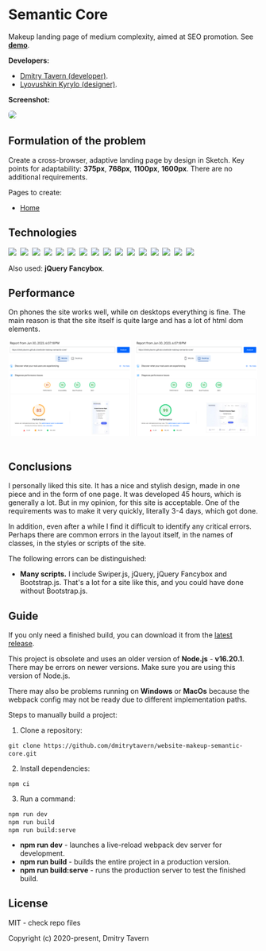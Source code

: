 # **Semantic Core**

Makeup landing page of medium complexity, aimed at SEO promotion. See [**demo**](https://dmitrytavern.github.io/website-makeup-semantic-core/).

**Developers:**

- [Dmitry Tavern (developer)](https://github.com/dmitrytavern).
- [Lyovushkin Kyrylo (designer)](https://www.instagram.com/k.lyovushkin/).

**Screenshot:**

<img src="https://github.com/dmitrytavern/website-makeup-semantic-core/releases/latest/download/screenshot.png" style="border-radius: 6px" />

## Formulation of the problem

Create a cross-browser, adaptive landing page by design in Sketch. Key points for adaptability: **375px**, **768px**, **1100px**, **1600px**. There are no additional requirements.

Pages to create:

- [Home](https://dmitrytavern.github.io/website-makeup-semantic-core/)

## Technologies

<img src="https://img.shields.io/badge/-Webpack-262626?style=flat&logo=webpack&logoColor=3074D7" />&nbsp;
<img src="https://img.shields.io/badge/-HTML5-262626?style=flat&logo=html5&logoColor=E34F26" />&nbsp;
<img src="https://img.shields.io/badge/-CSS3-262626?style=flat&logo=css3&logoColor=1572B6" />&nbsp;
<img src="https://img.shields.io/badge/-PUG-262626?style=flat&logo=pug&logoColor=E34F26" />&nbsp;
<img src="https://img.shields.io/badge/-SASS-262626?style=flat&logo=sass" />&nbsp;
<img src="https://img.shields.io/badge/-JavaScript-262626?style=flat&logo=javascript" />&nbsp;
<img src="https://img.shields.io/badge/-jQuery-262626?style=flat&logo=jquery&logoColor=78CFF5" />&nbsp;
<img src="https://img.shields.io/badge/-Swiper.js-262626?style=flat&logo=swiper&logoColor=0080FF" />&nbsp;
<img src="https://img.shields.io/badge/-Bootstrap.js-262626?style=flat&logo=bootstrap&logoColor=FFFFFF" />&nbsp;
<img src="https://img.shields.io/badge/-npm-262626?style=flat&logo=npm" />&nbsp;
<img src="https://img.shields.io/badge/-Node.js-262626?style=flat&logo=nodedotjs" />&nbsp;
<img src="https://img.shields.io/badge/-Express-262626?style=flat&logo=express" />&nbsp;
<img src="https://img.shields.io/badge/-Git-262626?style=flat&logo=git&logoColor=F05032" />&nbsp;
<img src="https://img.shields.io/badge/-VS%20Code-262626?style=flat&logo=visual-studio-code&logoColor=007ACC" />&nbsp;
<img src="https://img.shields.io/badge/-GitHub Actions-262626?style=flat&logo=GitHub" />&nbsp;
<img src="https://img.shields.io/badge/-Linux (Ubuntu)-262626?style=flat&logo=linux" />&nbsp;

Also used: **jQuery Fancybox**.

## Performance

On phones the site works well, while on desktops everything is fine. The main reason is that the site itself is quite large and has a lot of html dom elements.

<img src=".github/image1.png" width="49%" />&nbsp;
<img src=".github/image2.png" width="49%" />&nbsp;

## Conclusions

I personally liked this site. It has a nice and stylish design, made in one piece and in the form of one page. It was developed 45 hours, which is generally a lot. But in my opinion, for this site is acceptable. One of the requirements was to make it very quickly, literally 3-4 days, which got done.

In addition, even after a while I find it difficult to identify any critical errors. Perhaps there are common errors in the layout itself, in the names of classes, in the styles or scripts of the site.

The following errors can be distinguished:

- **Many scripts.** I include Swiper.js, jQuery, jQuery Fancybox and Bootstrap.js. That's a lot for a site like this, and you could have done without Bootstrap.js.

## Guide

If you only need a finished build, you can download it from the [latest release](https://github.com/dmitrytavern/website-makeup-semantic-core/releases/latest/download/website-makeup.tar.gz).

This project is obsolete and uses an older version of **Node.js** - **v16.20.1**. There may be errors on newer versions. Make sure you are using this version of Node.js.

There may also be problems running on **Windows** or **MacOs** because the webpack config may not be ready due to different implementation paths.

Steps to manually build a project:

1. Clone a repository:

```
git clone https://github.com/dmitrytavern/website-makeup-semantic-core.git
```

2. Install dependencies:

```
npm ci
```

3. Run a command:

```
npm run dev
npm run build
npm run build:serve
```

- **npm run dev** - launches a live-reload webpack dev server for development.
- **npm run build** - builds the entire project in a production version.
- **npm run build:serve** - runs the production server to test the finished build.

## License

MIT - check repo files

Copyright (c) 2020-present, Dmitry Tavern
